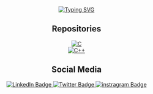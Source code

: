 <!-- Intro -->
<div id="Intro" align="center">
 <a href="https://git.io/typing-svg"><img src="https://readme-typing-svg.demolab.com?font=Special+Elite&size=30&pause=1000&center=true&vCenter=true&width=550&lines=+Hi%2C+I+am+Murali+Krishna+Mallela;It's+Nice+to+meet+You!" alt="Typing SVG" /></a>
 <h5></h5>
</div>
<div id="Social Media" align="center">
    <h2>Repositories</h2>
</div>
<!-- Repositories-->
<div id="repositories" align="center">
  
  <a href="https://github.com/muralimallela/c-programing"><img alt="C" src="https://img.shields.io/badge/-C-blue?style=for-the-badge"></a><br>
  <a href="https://github.com/muralimallela/DATA-STRUCTURES-IN-C"><img alt="C++" src="https://img.shields.io/badge/-Data%20Structures-green?style=for-the-badge"></a>
</div>
<div id="Social Media" align="center">
    <h2>Social Media</h2>
</div>
<!-- Social Media -->

<div id="badges" align="center">
  <a href="https://www.linkedin.com/in/muralikrishnamallela/">
    <img src="https://img.shields.io/badge/LinkedIn-0077B5?style=for-the-badge&logo=linkedin&logoColor=white" alt="LinkedIn Badge">
  </a>
  <a href="https://twitter.com/mallelamuralik1">
    <img src="https://img.shields.io/badge/Twitter-blue?style=for-the-badge&logo=twitter&logoColor=white" alt="Twitter Badge">
  </a>
  <a href="https://www.instagram.com/murali_mallela/">
    <img src="https://img.shields.io/badge/Instagram-E4405F?style=for-the-badge&logo=instagram&logoColor=white" alt="instragram Badge">
  </a>
  
 <!-- <a href="#"><img src="https://komarev.com/ghpvc/?username=muralimallela&style=for-the-badge&color=red" alt="Profile Views"></a> -->
</div>
